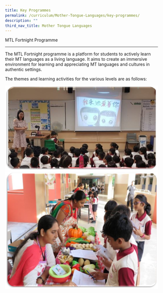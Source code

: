 ```yaml
---
title: Key Programmes
permalink: /curriculum/Mother-Tongue-Languages/key-programmes/
description: ""
third_nav_title: Mother Tongue Languages
---
```

MTL Fortnight Programme  
  

-----------------------------

The MTL Fortnight programme is a platform for students to actively learn their MT languages as a living language. It aims to create an immersive environment for learning and appreciating MT languages and cultures in authentic settings.  
  
The themes and learning activities for the various levels are as follows:

![](/images/MT4.jpeg)
<br>
![](/images/MT5.jpeg)